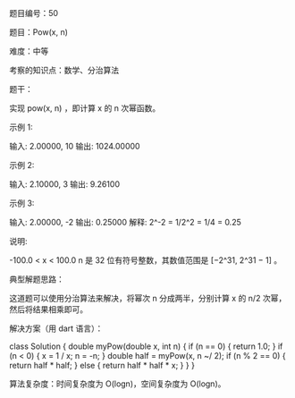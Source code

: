题目编号：50

题目：Pow(x, n)

难度：中等

考察的知识点：数学、分治算法

题干：

实现 pow(x, n) ，即计算 x 的 n 次幂函数。

示例 1:

输入: 2.00000, 10
输出: 1024.00000

示例 2:

输入: 2.10000, 3
输出: 9.26100

示例 3:

输入: 2.00000, -2
输出: 0.25000
解释: 2^-2 = 1/2^2 = 1/4 = 0.25

说明:

-100.0 < x < 100.0
n 是 32 位有符号整数，其数值范围是 [−2^31, 2^31 − 1] 。

典型解题思路：

这道题可以使用分治算法来解决，将幂次 n 分成两半，分别计算 x 的 n/2 次幂，然后将结果相乘即可。

解决方案（用 dart 语言）：

class Solution {
  double myPow(double x, int n) {
    if (n == 0) {
      return 1.0;
    }
    if (n < 0) {
      x = 1 / x;
      n = -n;
    }
    double half = myPow(x, n ~/ 2);
    if (n % 2 == 0) {
      return half * half;
    } else {
      return half * half * x;
    }
  }
}

算法复杂度：时间复杂度为 O(logn)，空间复杂度为 O(logn)。